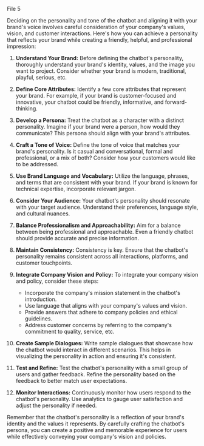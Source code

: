 File 5

Deciding on the personality and tone of the chatbot and aligning it with your brand's voice involves careful consideration of your company's values, vision, and customer interactions. Here's how you can achieve a personality that reflects your brand while creating a friendly, helpful, and professional impression:

1. **Understand Your Brand:**
   Before defining the chatbot's personality, thoroughly understand your brand's identity, values, and the image you want to project. Consider whether your brand is modern, traditional, playful, serious, etc.

2. **Define Core Attributes:**
   Identify a few core attributes that represent your brand. For example, if your brand is customer-focused and innovative, your chatbot could be friendly, informative, and forward-thinking.

3. **Develop a Persona:**
   Treat the chatbot as a character with a distinct personality. Imagine if your brand were a person, how would they communicate? This persona should align with your brand's attributes.

4. **Craft a Tone of Voice:**
   Define the tone of voice that matches your brand's personality. Is it casual and conversational, formal and professional, or a mix of both? Consider how your customers would like to be addressed.

5. **Use Brand Language and Vocabulary:**
   Utilize the language, phrases, and terms that are consistent with your brand. If your brand is known for technical expertise, incorporate relevant jargon.

6. **Consider Your Audience:**
   Your chatbot's personality should resonate with your target audience. Understand their preferences, language style, and cultural nuances.

7. **Balance Professionalism and Approachability:**
   Aim for a balance between being professional and approachable. Even a friendly chatbot should provide accurate and precise information.

8. **Maintain Consistency:**
   Consistency is key. Ensure that the chatbot's personality remains consistent across all interactions, platforms, and customer touchpoints.

9. **Integrate Company Vision and Policy:**
   To integrate your company vision and policy, consider these steps:
   - Incorporate the company's mission statement in the chatbot's introduction.
   - Use language that aligns with your company's values and vision.
   - Provide answers that adhere to company policies and ethical guidelines.
   - Address customer concerns by referring to the company's commitment to quality, service, etc.

10. **Create Sample Dialogues:**
    Write sample dialogues that showcase how the chatbot would interact in different scenarios. This helps in visualizing the personality in action and ensuring it's consistent.

11. **Test and Refine:**
    Test the chatbot's personality with a small group of users and gather feedback. Refine the personality based on the feedback to better match user expectations.

12. **Monitor Interactions:**
    Continuously monitor how users respond to the chatbot's personality. Use analytics to gauge user satisfaction and adjust the personality if needed.

Remember that the chatbot's personality is a reflection of your brand's identity and the values it represents. By carefully crafting the chatbot's persona, you can create a positive and memorable experience for users while effectively conveying your company's vision and policies.
